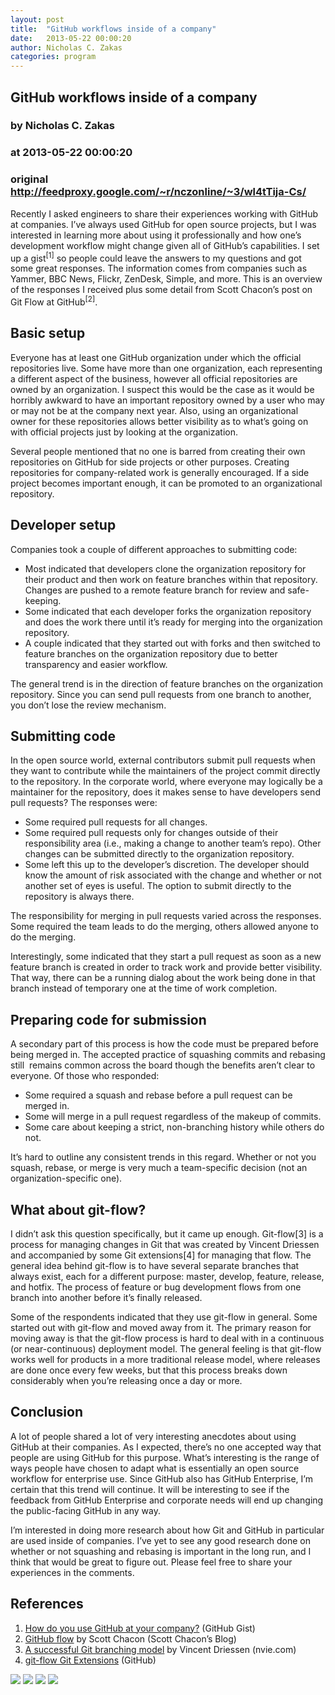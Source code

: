 ```yaml
---
layout: post
title:  "GitHub workflows inside of a company"
date:   2013-05-22 00:00:20
author: Nicholas C. Zakas
categories: program
---
```


## GitHub workflows inside of a company
### by Nicholas C. Zakas
### at 2013-05-22 00:00:20
### original <http://feedproxy.google.com/~r/nczonline/~3/wl4tTija-Cs/>

<p>Recently I asked engineers to share their experiences working with GitHub at companies. I’ve always used GitHub for open source projects, but I was interested in learning more about using it professionally and how one’s development workflow might change given all of GitHub’s capabilities. I set up a gist<sup>[1]</sup> so people could leave the answers to my questions and got some great responses. The information comes from companies such as Yammer, BBC News, Flickr, ZenDesk, Simple, and more. This is an overview of the responses I received plus some detail from Scott Chacon’s post on Git Flow at GitHub<sup>[2]</sup>.</p>
<h2>Basic setup</h2>
<p>Everyone has at least one GitHub organization under which the official repositories live. Some have more than one organization, each representing a different aspect of the business, however all official repositories are owned by an organization. I suspect this would be the case as it would be horribly awkward to have an important repository owned by a user who may or may not be at the company next year. Also, using an organizational owner for these repositories allows better visibility as to what’s going on with official projects just by looking at the organization.</p>
<p>Several people mentioned that no one is barred from creating their own repositories on GitHub for side projects or other purposes. Creating repositories for company-related work is generally encouraged. If a side project becomes important enough, it can be promoted to an organizational repository.</p>
<h2>Developer setup</h2>
<p>Companies took a couple of different approaches to submitting code:</p>
<ul>
<li>Most indicated that developers clone the organization repository for their product and then work on feature branches within that repository. Changes are pushed to a remote feature branch for review and safe-keeping.</li>
<li>Some indicated that each developer forks the organization repository and does the work there until it’s ready for merging into the organization repository.</li>
<li>A couple indicated that they started out with forks and then switched to feature branches on the organization repository due to better transparency and easier workflow.</li>
</ul>
<p>The general trend is in the direction of feature branches on the organization repository. Since you can send pull requests from one branch to another, you don’t lose the review mechanism.</p>
<h2>Submitting code</h2>
<p>In the open source world, external contributors submit pull requests when they want to contribute while the maintainers of the project commit directly to the repository. In the corporate world, where everyone may logically be a maintainer for the repository, does it makes sense to have developers send pull requests? The responses were:</p>
<ul>
<li><span style="line-height:13px">Some required pull requests for all changes.</span></li>
<li>Some required pull requests only for changes outside of their responsibility area (i.e., making a change to another team’s repo). Other changes can be submitted directly to the organization repository.</li>
<li>Some left this up to the developer’s discretion. The developer should know the amount of risk associated with the change and whether or not another set of eyes is useful. The option to submit directly to the repository is always there.</li>
</ul>
<p>The responsibility for merging in pull requests varied across the responses. Some required the team leads to do the merging, others allowed anyone to do the merging.</p>
<p>Interestingly, some indicated that they start a pull request as soon as a new feature branch is created in order to track work and provide better visibility. That way, there can be a running dialog about the work being done in that branch instead of temporary one at the time of work completion.</p>
<h2>Preparing code for submission</h2>
<p>A secondary part of this process is how the code must be prepared before being merged in. The accepted practice of squashing commits and rebasing still  remains common across the board though the benefits aren’t clear to everyone. Of those who responded:</p>
<ul>
<li><span style="line-height:13px">Some required a squash and rebase before a pull request can be merged in.</span></li>
<li>Some will merge in a pull request regardless of the makeup of commits.</li>
<li>Some care about keeping a strict, non-branching history while others do not.</li>
</ul>
<p>It’s hard to outline any consistent trends in this regard. Whether or not you squash, rebase, or merge is very much a team-specific decision (not an organization-specific one).</p>
<h2>What about git-flow?</h2>
<p>I didn’t ask this question specifically, but it came up enough. Git-flow[3] is a process for managing changes in Git that was created by Vincent Driessen and accompanied by some Git extensions[4] for managing that flow. The general idea behind git-flow is to have several separate branches that always exist, each for a different purpose: master, develop, feature, release, and hotfix. The process of feature or bug development flows from one branch into another before it’s finally released.</p>
<p>Some of the respondents indicated that they use git-flow in general. Some started out with git-flow and moved away from it. The primary reason for moving away is that the git-flow process is hard to deal with in a continuous (or near-continuous) deployment model. The general feeling is that git-flow works well for products in a more traditional release model, where releases are done once every few weeks, but that this process breaks down considerably when you’re releasing once a day or more.</p>
<h2>Conclusion</h2>
<p>A lot of people shared a lot of very interesting anecdotes about using GitHub at their companies. As I expected, there’s no one accepted way that people are using GitHub for this purpose. What’s interesting is the range of ways people have chosen to adapt what is essentially an open source workflow for enterprise use. Since GitHub also has GitHub Enterprise, I’m certain that this trend will continue. It will be interesting to see if the feedback from GitHub Enterprise and corporate needs will end up changing the public-facing GitHub in any way.</p>
<p>I’m interested in doing more research about how Git and GitHub in particular are used inside of companies. I’ve yet to see any good research done on whether or not squashing and rebasing is important in the long run, and I think that would be great to figure out. Please feel free to share your experiences in the comments.</p>
<h2>References</h2>
<ol>
<li><a href="https://gist.github.com/nzakas/5511916">How do you use GitHub at your company?</a> (GitHub Gist)</li>
<li><a href="http://scottchacon.com/2011/08/31/github-flow.html">GitHub flow</a> by Scott Chacon (Scott Chacon’s Blog)</li>
<li><a href="http://nvie.com/posts/a-successful-git-branching-model/">A successful Git branching model</a> by Vincent Driessen (nvie.com)</li>
<li><a href="https://github.com/nvie/gitflow">git-flow Git Extensions</a> (GitHub)</li>
</ol>
<div>
<a href="http://feeds.feedburner.com/~ff/nczonline?a=wl4tTija-Cs:DmB7c1GyKX8:yIl2AUoC8zA"><img src="http://feeds.feedburner.com/~ff/nczonline?d=yIl2AUoC8zA" border="0"></a> <a href="http://feeds.feedburner.com/~ff/nczonline?a=wl4tTija-Cs:DmB7c1GyKX8:V_sGLiPBpWU"><img src="http://feeds.feedburner.com/~ff/nczonline?i=wl4tTija-Cs:DmB7c1GyKX8:V_sGLiPBpWU" border="0"></a> <a href="http://feeds.feedburner.com/~ff/nczonline?a=wl4tTija-Cs:DmB7c1GyKX8:qj6IDK7rITs"><img src="http://feeds.feedburner.com/~ff/nczonline?d=qj6IDK7rITs" border="0"></a> <a href="http://feeds.feedburner.com/~ff/nczonline?a=wl4tTija-Cs:DmB7c1GyKX8:F7zBnMyn0Lo"><img src="http://feeds.feedburner.com/~ff/nczonline?i=wl4tTija-Cs:DmB7c1GyKX8:F7zBnMyn0Lo" border="0"></a>
</div><img src="http://feeds.feedburner.com/~r/nczonline/~4/wl4tTija-Cs" height="1" width="1">